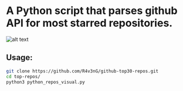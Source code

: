 # A Python script that parses github API for most starred repositories.

![alt text](https://github.com/innxrmxst/top-repos/blob/main/example.png?raw=true)

## Usage:
```bash
git clone https://github.com/R4v3nG/github-top30-repos.git
cd top-repos/
python3 python_repos_visual.py
```
